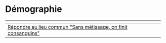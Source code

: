 # Démographie



<table data-view="cards"><thead><tr><th></th></tr></thead><tbody><tr><td><a href="repondre-au-lieu-commun-sans-metissage-on-finit-consanguins.md">Répondre au lieu commun "Sans métissage, on finit consanguins"</a></td></tr></tbody></table>
